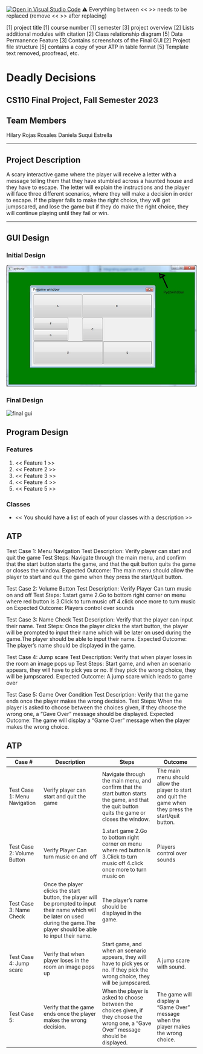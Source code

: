 [![Open in Visual Studio Code](https://classroom.github.com/assets/open-in-vscode-718a45dd9cf7e7f842a935f5ebbe5719a5e09af4491e668f4dbf3b35d5cca122.svg)](https://classroom.github.com/online_ide?assignment_repo_id=12803274&assignment_repo_type=AssignmentRepo)
:warning: Everything between << >> needs to be replaced (remove << >> after replacing)

[1] project title
[1] course number 
[1] semester
[3] project overview
[2] Lists additional modules with citation
[2] Class relationship diagram
[5] Data Permanence Feature
[3] Contains screenshots of the Final GUI
[2] Project file structure
[5] contains a copy of your ATP in table format
[5] Template text removed, proofread, etc.

# Deadly Decisions
## CS110 Final Project, Fall Semester 2023

## Team Members
Hilary Rojas Rosales 
Daniela Suqui Estrella
***

## Project Description
A scary interactive game where the player will receive a letter with a message telling them that they have stumbled across a haunted house and they have to escape. The letter will explain the instructions and the player will face three different scenarios, where they will make a decision in order to escape. If the player fails to make the right choice, they will get jumpscared, and lose the game but if they do make the right choice, they will continue playing until they fail or win.

***    

## GUI Design

### Initial Design

![initial gui](assets/gui.jpg)

### Final Design

![final gui](assets/finalgui.jpg)

## Program Design

### Features

1. << Feature 1 >>
2. << Feature 2 >>
3. << Feature 3 >>
4. << Feature 4 >>
5. << Feature 5 >>

### Classes

- << You should have a list of each of your classes with a description >>

## ATP
Test Case 1: Menu Navigation
Test Description: Verify player can start and quit the game
Test Steps: Navigate through the main menu, and confirm that the start button starts the game, and that the quit button quits the game or closes the window.
Expected Outcome: The main menu should allow the player to start and quit the game when they press the start/quit button.

Test Case 2: Volume Button
Test Description: Verify Player Can turn music on and off
Test Steps:
1.start game
2.Go to bottom right corner on menu where red button is
3.Click to turn music off
4.click once more to turn music on
Expected Outcome: Players control over sounds

Test Case 3: Name Check
Test Description: Verify that the player can input their name.
Test Steps: Once the player clicks the start button, the player will be prompted to input their name which will be later on used during the game.The player should be able to input their name.
Expected Outcome: The player’s name should be displayed in the game.

Test Case 4: Jump scare
Test Description: Verify that when player loses in the room an image pops up
Test Steps: Start game, and when an scenario appears, they will have to pick yes or no. If they pick the wrong choice, they will be jumpscared.
Expected Outcome: A jump scare which leads to game over

Test Case 5: Game Over Condition
Test Description: Verify that the game ends once the player makes the wrong decision.
Test Steps: When the player is asked to choose between the choices given, if they choose the wrong one, a “Gave Over” message should be displayed.
Expected Outcome: The game will display a “Game Over” message when the player makes the wrong choice.

## ATP
| Case #   | Description | Steps | Outcome |
| -------- | ----------- | ----- | ------- |
| Test Case 1: Menu Navigation | Verify player can start and quit the game |  Navigate through the main menu, and confirm that the start button starts the game, and that the quit button quits the game or closes the window.| The main menu should allow the player to start and quit the game when they press the start/quit button. |
| Test Case 2: Volume Button | Verify Player Can turn music on and off | 1.start game 2.Go to bottom right corner on menu where red button is 3.Click to turn music off 4.click once more to turn music on| Players control over sounds |
| Test Case 3: Name Check | Once the player clicks the start button, the player will be prompted to input their name which will be later on used during the game.The player should be able to input their name. | The player’s name should be displayed in the game. |
| Test Case 4: Jump scare | Verify that when player loses in the room an image pops up | Start game, and when an scenario appears, they will have to pick yes or no. If they pick the wrong choice, they will be jumpscared.| A jump scare with sound. |
| Test Case 5: | Verify that the game ends once the player makes the wrong decision. | When the player is asked to choose between the choices given, if they choose the wrong one, a “Gave Over” message should be displayed. | The game will display a “Game Over” message when the player makes the wrong choice. |


